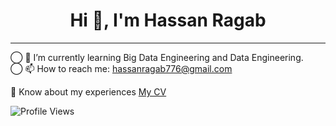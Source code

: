 <div align="center">
  <h1>Hi 👋, I'm Hassan Ragab</h1>
  <hr>
</div>

◯ 🌱 I’m currently learning Big Data Engineering and Data Engineering.  
◯ 📫 How to reach me: hassanragab776@gmail.com

📄 Know about my experiences [My CV](https://drive.google.com/drive/folders/1nVxOBbRAO9FLSS__mMwtuANHlEACdlS-?usp=drive_link)

![Profile Views](https://komarev.com/ghpvc/?username=hassanRagabb&style=flat-square&color=blue)
